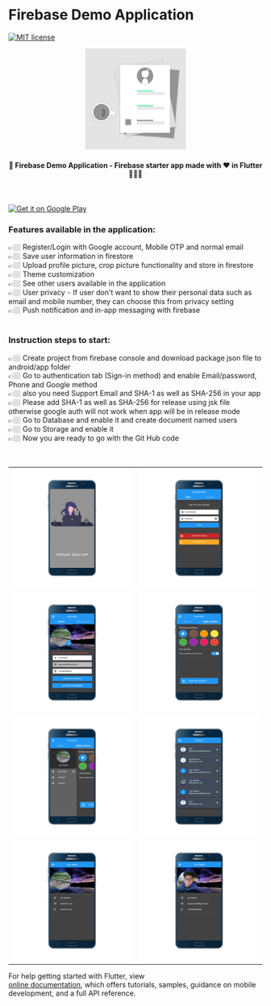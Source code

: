 # Firebase Demo Application

[![MIT license](http://img.shields.io/badge/license-MIT-brightgreen.svg)](http://opensource.org/licenses/MIT)

<div align="center">
    <img src="assets/images/icon.png" width=200> 
</div>

<h4 align="center">
 📱 Firebase Demo Application - Firebase starter app made with ❤️ in Flutter 👨🏽‍💻
</h4>

<br/>
<br/>

<a href="https://play.google.com/store/apps/details?id=app.firebasedemo.jaytarpara">
 <img alt='Get it on Google Play' src='https://play.google.com/intl/en_gb/badges/images/generic/en_badge_web_generic.png' width="230">
</a>

<div align="left">
    <h3>Features available in the application:</h3>
    👉🏼 Register/Login with Google account, Mobile OTP and normal email
	<br/>
    👉🏼 Save user information in firestore
	<br/>
    👉🏼 Upload profile picture, crop picture functionality and store in firestore
	<br/>
    👉🏼 Theme customization
	<br/>
    👉🏼 See other users available in the application
	<br/>
    👉🏼 User privacy ⁃ If user don't want to show their personal data such as email and mobile number, they can choose this from privacy setting
	<br/>
    👉🏼 Push notification and in-app messaging with firebase
	<br/>
</div>
 
<br/>

<div align="left">
    <h3>Instruction steps to start:</h3>
	👉🏼 Create project from firebase console and download package json file to android/app folder
	<br/>
	👉🏼 Go to authentication tab (Sign-in method) and enable Email/password, Phone and Google method
	<br/>
	👉🏼 also you need Support Email and SHA-1 as well as SHA-256 in your app
	<br/>
	👉🏼 Please add SHA-1 as well as SHA-256 for release using jsk file otherwise google auth will not work when app will be in release mode
	<br/>
	👉🏼 Go to Database and enable it and create document named users
	<br/>
	👉🏼 Go to Storage and enable it
	<br/>
	👉🏼 Now you are ready to go with the Git Hub code
	<br/>
</div>

<br/>
<br/>

<div style="text-align: center">
	<table>
		<tr>
			<td style="text-align: center"><img src="firebasedemo/mockup/vertical/1.png" width="600"/></td>
			<td style="text-align: center"><img src="firebasedemo/mockup/vertical/2.png" width="610"/></td>
		</tr>
		<tr>
			<td style="text-align: center"><img src="firebasedemo/mockup/vertical/3.png" width="600"/></td>
			<td style="text-align: center"><img src="firebasedemo/mockup/vertical/4.png" width="610"/></td>
		</tr>
		<tr>
			<td style="text-align: center"><img src="firebasedemo/mockup/vertical/5.png" width="610"/></td>
			<td style="text-align: center"><img src="firebasedemo/mockup/vertical/6.png" width="610"/></td>
		</tr>
		<tr>
			<td style="text-align: center"><img src="firebasedemo/mockup/vertical/7.png" width="610"/></td>
			<td style="text-align: center"><img src="firebasedemo/mockup/vertical/8.png" width="610"/></td>
		</tr>
	</table>
</div>

For help getting started with Flutter, view  
[online documentation](https://flutter.io/docs), which offers tutorials,
samples, guidance on mobile development, and a full API reference.

